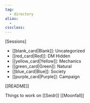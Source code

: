 ```yaml
---
tag: 
  - directory
alias:
  -
cssclass:
---
```

[Sessions]



- [[blank_card|Blank]]: Uncategorized
- [[red_card|Red]]: DM Hidden
- [[yellow_card|Yellow]]: Mechanics
- [[green_card|Green]]: Natural
- [[blue_card|Blue]]: Society
- [[purple_card|Purple]]: Campaign


[[README]]

Things to work on
[[Seidr]] 
[[Moonfall]] 
